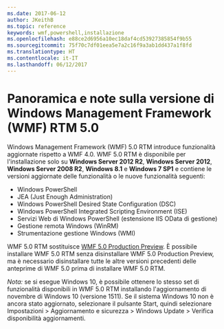 ```yaml
---
ms.date: 2017-06-12
author: JKeithB
ms.topic: reference
keywords: wmf,powershell,installazione
ms.openlocfilehash: e88ce2d6956a10ec18daf4cd53927385854f9b55
ms.sourcegitcommit: 75f70c7df01eea5e7a2c16f9a3ab1dd437a1f8fd
ms.translationtype: HT
ms.contentlocale: it-IT
ms.lasthandoff: 06/12/2017
---
```

<a id="windows-management-framework-wmf-50-rtm-release-notes-overview" class="xliff"></a>
# Panoramica e note sulla versione di Windows Management Framework (WMF) RTM 5.0

Windows Management Framework (WMF) 5.0 RTM introduce funzionalità aggiornate rispetto a WMF 4.0. WMF 5.0 RTM è disponibile per l'installazione solo su **Windows Server 2012 R2**, **Windows Server 2012**, **Windows Server 2008 R2**, **Windows 8.1** e **Windows 7 SP1** e contiene le versioni aggiornate delle funzionalità o le nuove funzionalità seguenti:

- Windows PowerShell
- JEA (Just Enough Administration)
- Windows PowerShell Desired State Configuration (DSC)
- Windows PowerShell Integrated Scripting Environment (ISE)
- Servizi Web di Windows PowerShell (estensione IIS OData di gestione) 
- Gestione remota Windows (WinRM)
- Strumentazione gestione Windows (WMI) 

WMF 5.0 RTM sostituisce [WMF 5.0 Production Preview](http://blogs.msdn.com/b/powershell/archive/2015/08/31/windows-management-framework-5-0-production-preview-is-now-available.aspx). È possibile installare WMF 5.0 RTM senza disinstallare WMF 5.0 Production Preview, ma è necessario disinstallare tutte le altre versioni precedenti delle anteprime di WMF 5.0 prima di installare WMF 5.0 RTM.

*Nota:* se si esegue Windows 10, è possibile ottenere lo stesso set di funzionalità disponibili in WMF 5.0 RTM installando l'aggiornamento di novembre di Windows 10 (versione 1511). Se il sistema Windows 10 non è ancora stato aggiornato, selezionare il pulsante Start, quindi selezionare Impostazioni > Aggiornamento e sicurezza > Windows Update > Verifica disponibilità aggiornamenti. 


